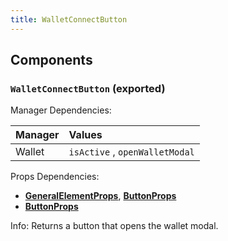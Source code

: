 ```yaml
---
title: WalletConnectButton
---
```


## Components

### `WalletConnectButton` (exported)

Manager Dependencies:

| Manager | Values                                                          |
| :--- | :------------------------------------------------------------------- |
| Wallet | `isActive` , `openWalletModal`

Props Dependencies:

- [**GeneralElementProps**](/docs/dev-docs/frontend/components/general-interfaces#generalelementprops-exported), [**ButtonProps**](/docs/dev-docs/frontend/components/atoms/Button#buttonprops-exported)
- [**ButtonProps**](/docs/dev-docs/frontend/components/atoms/Button#buttonprops-exported)

Info: Returns a button that opens the wallet modal.
